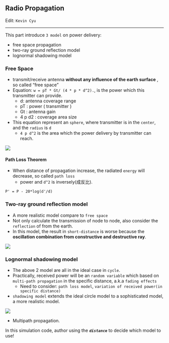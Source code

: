 ## Radio Propagation

Edit: `Kevin Cyu`

---

This part introduce `3 model` on power delivery: 

* free space propagation
* two-ray ground reflection model
* lognormal shadowing model

### Free Space

* transmit/receive antenna **without any influence of the earth surface** , so called “free space”
* Equation: `w = pT * Gt/ (4 * p * d^2).`, is the power which this transmitter can provide.
    * d: antenna coverage range
    * pT : power ( transmitter )
    * Gt : antenna gain
    * 4 p d2 : coverage area size
* This equation represent an `sphere`, where transmitter is in the `center`, and the `radius` is `d`
    * `4 p d^2` is the area which the power delivery by transmitter can reach.

![](img/friis-free-space.png)

#### Path Loss Theorem

* When distance of propagation increase, the radiated `energy` will decrease, so called `path loss`
    * power and `d^2` is inversely(成反比).

```
P' = P - 20*log(d'/d)
```

### Two-ray ground reflection model

* A more realistic model compare to `free space`
* Not only calculate the transmission of node to node, also consider the `reflection` of from the earth.
* In this model, the result in `short-distance` is worse because the **oscillation combination from constructive and destructive ray**.

![](img/two-ray.png)

### Lognormal shadowing model

* The above 2 model are all in the ideal case in `cycle`.
* Practically, received power will be an `random variable` which based on `multi-path propagation` in the specific distance, a.k.a `fading effects`
    * Need to consider: `path loss model`, `variation of received power(in specific distance)`
* `shadowing model` extends the ideal circle model to a sophisticated model, a more realistic model.

![](img/multipath_propagation.png)
* Multipath propagation.


In this simulation code, author using the ***`distance`*** to decide which model to use!